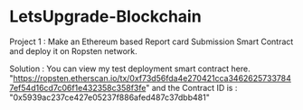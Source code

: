 # LetsUpgrade-Blockchain

Project 1 : Make an Ethereum based Report card Submission Smart Contract and deploy it on Ropsten network.

Solution : You can view my test deployment smart contract here. "https://ropsten.etherscan.io/tx/0xf73d56fda4e270421cca34626257337847ef54d16cd7c06f1e432358c358f3fe" and the 
Contract ID is : "0x5939ac237ce427e05237f886afed487c37dbb481"
